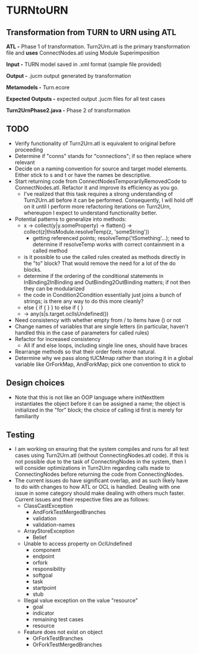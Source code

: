 # TURNtoURN

## Transformation from TURN to URN using ATL
  
**ATL -** Phase 1 of transformation. Turn2Urn.atl is the primary transformation file and **uses** ConnectNodes.atl using Module Superimposition  
  
**Input -** TURN model saved in .xml format (sample file provided)  
  
**Output -** .jucm output generated by transformation  
  
**Metamodels -** Turn.ecore    
  
**Expected Outputs -** expected output .jucm files for all test cases  
  
**Turn2UrnPhase2.java -** Phase 2 of transformation 

## TODO
* Verify functionality of Turn2Urn.atl is equivalent to original before proceeding
* Determine if "conns" stands for "connections"; if so then replace where relevant
* Decide on a naming convention for source and target model elements. Either stick to s and t or have the names be descriptive.
* Start returning code from ConnectNodesTemporarilyRemovedCode to ConnectNodes.atl. Refactor it and improve its efficiency as you go.
	* I've realized that this task requires a strong understanding of Turn2Urn.atl before it can be performed. Consequently, I will hold off on it until I perform more refactoring iterations on Turn2Urn, whereupon I expect to understand functionality better.
* Potential patterns to generalize into methods:
	* x -> collect(y|y.someProperty) -> flatten() -> collect(z|thisModule.resolveTemp(z, 'someString'))
		* getting referenced points; resolveTemp('tSomething'...); need to determine if resolveTemp works with correct containment in a called method
	* is it possible to use the called rules created as methods directly in the "to" block? That would remove the need for a lot of the do blocks.
	* determine if the ordering of the conditional statements in InBinding2InBinding and OutBinding2OutBinding matters; if not then they can be modularized
	* the code in Condition2Condition essentially just joins a bunch of strings; is there any way to do this more cleanly?
	* else { if { } } to else if { }
	* -> any(s|s.target.oclIsUndefined())
* Need consistency with whether empty from / to items have () or not
* Change names of variables that are single letters (in particular, haven't handled this in the case of parameters for called rules)
* Refactor for increased consistency
	* All if and else loops, including single line ones, should have braces
* Rearrange methods so that their order feels more natural.
* Determine why we pass along tUCMmap rather than storing it in a global variable like OrForkMap, AndForkMap; pick one convention to stick to

## Design choices
* Note that this is not like an OOP language where initNextItem instantiates the object before it can be assigned a name; the object is initialized in the "for" block; the choice of calling id first is merely for familiarity

## Testing
* I am working on ensuring that the system compiles and runs for all test cases using Turn2Urn.atl (without ConnectingNodes.atl code). If this is not possible due to the task of ConnectingNodes in the system, then I will consider optimizations in Turn2Urn regarding calls made to ConnectingNodes before returning the code from ConnectingNodes.
* The current issues do have significant overlap, and as such likely have to do with changes to how ATL or OCL is handled. Dealing with one issue in some category should make dealing with others much faster. Current issues and their respective files are as follows:
	* ClassCastException
		* AndForkTestMergedBranches
		* validation
		* validation-names
	* ArrayStoreException
		* Belief
	* Unable to access property on OclUndefined
		* component
		* endpoint
		* orfork
		* responsibility
		* softgoal
		* task
		* startpoint
		* stub
	* Illegal value exception on the value "resource"
		* goal
		* indicator
		* remaining test cases
		* resource
	* Feature does not exist on object
		* OrForkTestBranches
		* OrForkTestMergedBranches